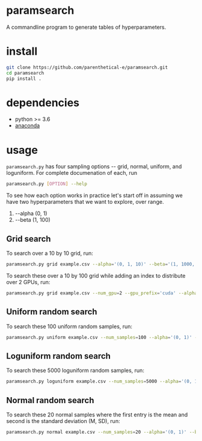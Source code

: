 # paramsearch
A commandline program to generate tables of hyperparameters.

# install
```bash
git clone https://github.com/parenthetical-e/paramsearch.git
cd paramsearch
pip install .
```

# dependencies
- python >= 3.6
- [anaconda](https://docs.anaconda.com/anaconda/install/)


# usage
`paramsearch.py` has four sampling options -- grid, normal, uniform, and loguniform. For complete documenation of each, run 
```bash
paramsearch.py [OPTION] --help
```

To see how each option works in practice let's start off in assuming we have two hyperparameters that we want to explore, over range.
1. --alpha (0, 1)
2. --beta (1, 100)

## Grid search
To search over a 10 by 10 grid, run:

```bash
paramsearch.py grid example.csv --alpha='(0, 1, 10)' --beta='(1, 1000, 10)'
```

To search these over a 10 by 100 grid while adding an index to distribute over 2 GPUs, run:

```bash
paramsearch.py grid example.csv --num_gpu=2 --gpu_prefix='cuda' --alpha='(0, 1, 10)' --beta='(1, 1000, 100)'
```

## Uniform random search
To search these 100 uniform random samples, run:

```bash
paramsearch.py uniform example.csv --num_samples=100 --alpha='(0, 1)' --beta='(1, 100)'
```

## Loguniform random search
To search these 5000 loguniform random samples, run:

```bash
paramsearch.py loguniform example.csv --num_samples=5000 --alpha='(0, 1)' --beta='(1, 100)'
```

## Normal random search
To search these 20 normal samples where the first entry is the mean and second is the standard deviation (M, SD), run:

```bash
paramsearch.py normal example.csv --num_samples=20 --alpha='(0, 1)' --beta='(1, 100)'
```
